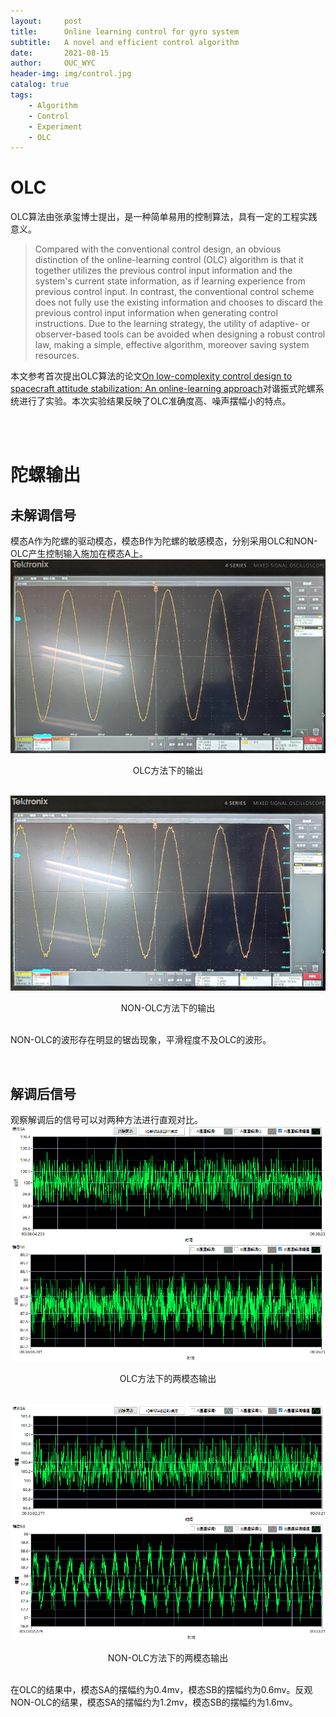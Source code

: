 ```yaml
---
layout:     post
title:      Online learning control for gyro system
subtitle:   A novel and efficient control algorithm  
date:       2021-08-15
author:     OUC_WYC
header-img: img/control.jpg
catalog: true
tags:
    - Algorithm
    - Control
    - Experiment
    - OLC
---
```


<head>
    <script src="https://cdn.mathjax.org/mathjax/latest/MathJax.js?config=TeX-AMS-MML_HTMLorMML" type="text/javascript"></script>
    <script type="text/x-mathjax-config">
        MathJax.Hub.Config({
            tex2jax: {
            skipTags: ['script', 'noscript', 'style', 'textarea', 'pre'],
            inlineMath: [['$','$']]
            }
        });
    </script>
</head>     

# OLC
OLC算法由张承玺博士提出，是一种简单易用的控制算法，具有一定的工程实践意义。

> Compared with the conventional control design, an obvious distinction of the online-learning control (OLC) algorithm is that it together utilizes the previous control input information and the system's current state information, as if learning experience from previous control input. In contrast, the conventional control scheme does not fully use the existing information and chooses to discard the previous control input information when generating control instructions. Due to the learning strategy, the utility of adaptive- or observer-based tools can be avoided when designing a robust control law, making a simple, effective algorithm, moreover saving system resources.
 

本文参考首次提出OLC算法的论文[On low-complexity control design to spacecraft attitude stabilization: An online-learning approach](https://www.sciencedirect.com/science/article/pii/S1270963820311238)对谐振式陀螺系统进行了实验。本次实验结果反映了OLC准确度高、噪声摆幅小的特点。

<br>
<br>



# 陀螺输出
## 未解调信号
模态A作为陀螺的驱动模态，模态B作为陀螺的敏感模态，分别采用OLC和NON-OLC产生控制输入施加在模态A上。
![图片](/img/OLC-C/OLC-OSC.jpg)
<center>OLC方法下的输出</center>

<br>

![图片](/img/OLC-C/NON-OLC-OSC.jpg)
<center>NON-OLC方法下的输出</center>

<br>

NON-OLC的波形存在明显的锯齿现象，平滑程度不及OLC的波形。

<br>

## 解调后信号
观察解调后的信号可以对两种方法进行直观对比。
![图片](/img/OLC-C/OLC.png)
<center>OLC方法下的两模态输出</center>

<br>

![图片](/img/OLC-C/NON-OLC.png)
<center>NON-OLC方法下的两模态输出</center>

<br>

在OLC的结果中，模态SA的摆幅约为0.4mv，模态SB的摆幅约为0.6mv。反观NON-OLC的结果，模态SA的摆幅约为1.2mv，模态SB的摆幅约为1.6mv。